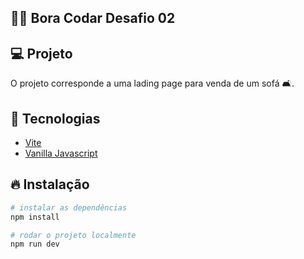 ## 🧑‍🚀 Bora Codar Desafio 02

## 💻 Projeto

O projeto corresponde a uma lading page para venda de um sofá 🛋️.

## 🚀 Tecnologias

- [Vite](https://pt-br.reactjs.org/)
- [Vanilla Javascript](https://sass-lang.com/)

## 🔥 Instalação

```bash
# instalar as dependências
npm install

# rodar o projeto localmente
npm run dev
```
